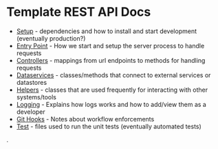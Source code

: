 # Template REST API Docs

- [Setup](manual/README.setup.html) - dependencies and how to install and start development (eventually
production?)
- [Entry Point](manual/README.entry.html) - How we start and setup the server process to handle requests
- [Controllers](manual/README.controllers.html) - mappings from url endpoints to methods for handling requests
- [Dataservices](manual/README.dataservices.html) - classes/methods that connect to external services or datastores
- [Helpers](manual/README.helpers.html) - classes that are used frequently for interacting with other systems/tools
- [Logging](manual/README.logging.html) - Explains how logs works and how to add/view them as a developer
- [Git Hooks](manual/README.hooks.html) - Notes about workflow enforcements
- [Test](manual/README.test.html) - files used to run the unit tests (eventually automated tests)

.
